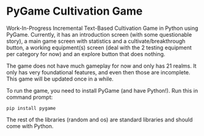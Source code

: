 # PyGame Cultivation Game
Work-In-Progress Incremental Text-Based Cultivation Game in Python using PyGame. Currently, it has an introduction screen (with some questionable story), a main game screen with statistics and a cultivate/breakthrough button, a working equipment(s) screen (deal with the 2 testing equipment per category for now) and an explore button that does nothing.

The game does not have much gameplay for now and only has 21 realms. It only has very foundational features, and even then those are incomplete. This game will be updated once in a while.

To run the game, you need to install PyGame (and have Python!). Run this in command prompt:
```
pip install pygame
```

The rest of the libraries (random and os) are standard libraries and should come with Python.
